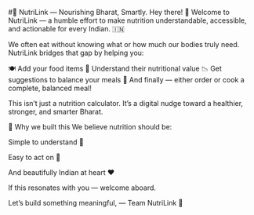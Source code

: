 #🌱 NutriLink — Nourishing Bharat, Smartly.
Hey there! 👋
Welcome to NutriLink — a humble effort to make nutrition understandable, accessible, and actionable for every Indian. 🇮🇳

We often eat without knowing what or how much our bodies truly need. NutriLink bridges that gap by helping you:

🍽️ Add your food items
🔬 Understand their nutritional value
📉 Get suggestions to balance your meals
🛒 And finally — either order or cook a complete, balanced meal!

This isn’t just a nutrition calculator. It’s a digital nudge toward a healthier, stronger, and smarter Bharat.

🤝 Why we built this
We believe nutrition should be:

Simple to understand 🧠

Easy to act on 🚀

And beautifully Indian at heart ❤️

If this resonates with you — welcome aboard.

Let’s build something meaningful,
— Team NutriLink 💚
